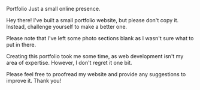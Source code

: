 Portfolio
Just a small online presence.

Hey there! I've built a small portfolio website, but please don't copy it. Instead, challenge yourself to make a better one.

Please note that I've left some photo sections blank as I wasn't sure what to put in there.

Creating this portfolio took me some time, as web development isn't my area of expertise. However, I don't regret it one bit.

Please feel free to proofread my website and provide any suggestions to improve it. Thank you!

